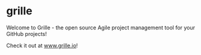 # grille

Welcome to Grille - the open source Agile project management tool for your GitHub projects!

Check it out at www.grille.io!

